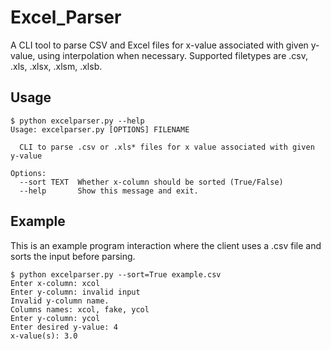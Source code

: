 # Excel_Parser
A CLI tool to parse CSV and Excel files for x-value associated with given y-value, using interpolation when necessary.
Supported filetypes are .csv, .xls, .xlsx, .xlsm, .xlsb. 

## Usage
```
$ python excelparser.py --help
Usage: excelparser.py [OPTIONS] FILENAME

  CLI to parse .csv or .xls* files for x value associated with given y-value

Options:
  --sort TEXT  Whether x-column should be sorted (True/False)
  --help       Show this message and exit.
```

## Example
This is an example program interaction where the client uses a .csv file and sorts the input before parsing.

```
$ python excelparser.py --sort=True example.csv
Enter x-column: xcol
Enter y-column: invalid input
Invalid y-column name.
Columns names: xcol, fake, ycol
Enter y-column: ycol
Enter desired y-value: 4
x-value(s): 3.0
```
